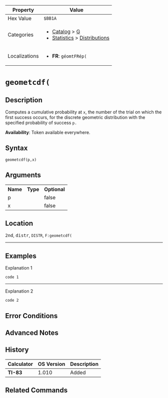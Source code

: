| Property      | Value |
|---------------|-------|
| Hex Value     | `$BB1A`|
| Categories    | <ul><li>[Catalog](<../categories/Catalog.md>) > [G](<../categories/Catalog.md#G>)</li><li>[Statistics](<../categories/Statistics.md>) > [Distributions](<../categories/Statistics.md#Distributions>)</li></ul> |
| Localizations | <ul><li><b>FR</b>: `géomtFRép(`</li></ul> |

# `geometcdf(`

## Description
Computes a cumulative probability at `x`, the number of the trial on which the first success occurs, for the discrete geometric distribution with the specified probability of success `p.`


<b>Availability</b>: Token available everywhere.

## Syntax
`geometcdf(p,x)`

## Arguments
<table>
<tr><th>Name</th><th>Type</th><th>Optional</th></tr>

<tr><td>p</td><td></td><td>false</td></tr>

<tr><td>x</td><td></td><td>false</td></tr>

</table>

## Location
<kbd>2nd</kbd>, <kbd>distr</kbd>, `DISTR`, `F:geometcdf(`
<hr>

## Examples

Explanation 1
```ti-basic
code 1
```
---
Explanation 2
```ti-basic
code 2
```

## Error Conditions


## Advanced Notes


## History
| Calculator | OS Version | Description |
|------------|------------|-------------|
| <b>TI-83</b> | 1.010 | Added

## Related Commands

    